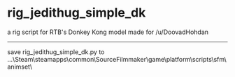 rig_jedithug_simple_dk
======================

a rig script for RTB's Donkey Kong model
made for /u/DoovadHohdan

----------------------

save rig_jedithug_simple_dk.py to ...\Steam\steamapps\common\SourceFilmmaker\game\platform\scripts\sfm\animset\
